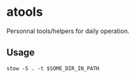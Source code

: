# atools

Personnal tools/helpers for daily operation.

## Usage

```
stow -S . -t $SOME_DIR_IN_PATH
```
